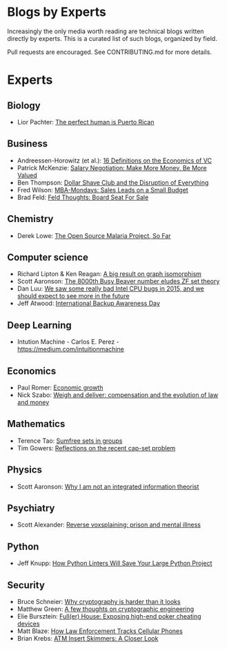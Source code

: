 # Blogs by Experts

Increasingly the only media worth reading are technical blogs written directly
by experts. This is a curated list of such blogs, organized by field.

Pull requests are encouraged. See CONTRIBUTING.md for more details.

# Experts

## Biology

 - Lior Pachter: [The perfect human is Puerto Rican](https://liorpachter.wordpress.com/2014/12/02/the-perfect-human-is-puerto-rican/)

## Business

 - Andreessen-Horowitz (et al.): [16 Definitions on the Economics of VC](http://a16z.com/2016/09/11/vc-economics/)
 - Patrick McKenzie: [Salary Negotiation: Make More Money, Be More Valued](http://www.kalzumeus.com/2012/01/23/salary-negotiation/)
 - Ben Thompson: [Dollar Shave Club and the Disruption of Everything](https://stratechery.com/2016/dollar-shave-club-and-the-disruption-of-everything/)
 - Fred Wilson: [MBA-Mondays: Sales Leads on a Small Budget](http://avc.com/2013/06/mba-mondays-sales-leads-on-a-small-budget/)
 - Brad Feld: [Feld Thoughts: Board Seat For Sale](http://www.feld.com/archives/2016/12/board-seat-sale.html)

## Chemistry
- Derek Lowe: [The Open Source Malaria Project, So Far](http://blogs.sciencemag.org/pipeline/archives/2016/09/16/the-open-source-malaria-project-so-far)

## Computer science

 - Richard Lipton & Ken Reagan: [A big result on graph isomorphism](https://rjlipton.wordpress.com/2015/11/04/a-big-result-on-graph-isomorphism/)
 - Scott Aaronson: [The 8000th Busy Beaver number eludes ZF set theory](http://www.scottaaronson.com/blog/?p=2725)
 - Dan Luu: [ We saw some really bad Intel CPU bugs in 2015, and we should expect to see more in the future ](http://danluu.com/cpu-bugs/)
 - Jeff Atwood: [International Backup Awareness Day](https://blog.codinghorror.com/international-backup-awareness-day/)
 
## Deep Learning
 - Intution Machine - Carlos E. Perez - https://medium.com/intuitionmachine

## Economics

 - Paul Romer: [Economic growth](https://paulromer.net/economic-growth-2/)
 - Nick Szabo: [Weigh and deliver: compensation and the evolution of law and money](https://unenumerated.blogspot.com/2016/12/weigh-and-deliver-compensation-and.html)

## Mathematics

 - Terence Tao: [Sumfree sets in groups](https://terrytao.wordpress.com/2016/03/11/sumfree-sets-in-groups/)
 - Tim Gowers: [Reflections on the recent cap-set problem](https://gowers.wordpress.com/2016/05/19/reflections-on-the-recent-solution-of-the-cap-set-problem-i/)

## Physics

 - Scott Aaronson: [Why I am not an integrated information theorist](http://www.scottaaronson.com/blog/?p=1799)

## Psychiatry

 - Scott Alexander: [Reverse voxsplaining: prison and mental illness](http://slatestarcodex.com/2016/03/07/reverse-voxsplaining-prison-and-mental-illness/)

## Python

 - Jeff Knupp: [How Python Linters Will Save Your Large Python Project](https://jeffknupp.com/blog/2016/12/09/how-python-linters-will-save-your-large-python-project/)

## Security

 - Bruce Schneier: [Why cryptography is harder than it looks](https://www.schneier.com/essays/archives/1997/01/why_cryptography_is.html)
 - Matthew Green: [A few thoughts on cryptographic engineering](http://blog.cryptographyengineering.com/2014/04/attack-of-week-openssl-heartbleed.html)
 - Elie Bursztein: [Full(er) House: Exposing high-end poker cheating devices](https://www.elie.net/blog/security/fuller-house-exposing-high-end-poker-cheating-devices)
 - Matt Blaze: [How Law Enforcement Tracks Cellular Phones](http://www.crypto.com/blog/celltapping)
 - Brian Krebs: [ATM Insert Skimmers: A Closer Look](https://krebsonsecurity.com/2016/11/atm-insert-skimmers-a-closer-look/)
